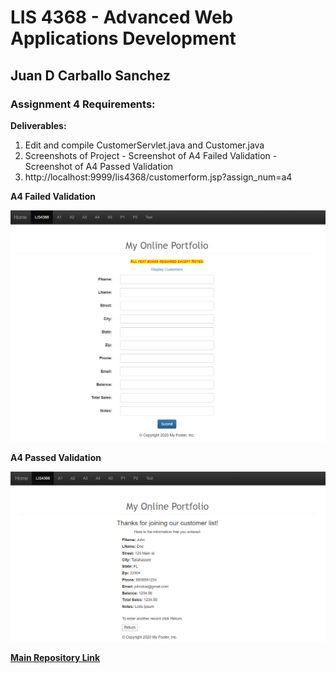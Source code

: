# LIS 4368 - Advanced Web Applications Development

## Juan D Carballo Sanchez

### Assignment 4 Requirements:

  **Deliverables:**

  1. Edit and compile CustomerServlet.java and Customer.java
  2. Screenshots of Project
    - Screenshot of A4 Failed Validation
    - Screenshot of A4 Passed Validation
  4. http://localhost:9999/lis4368/customerform.jsp?assign_num=a4

  **A4 Failed Validation**

  ![A4 Failed Validation](img/failed.png "A4 Failed Validation")

  **A4 Passed Validation**

  ![A4 Passed Validation](img/passed.png "A4 Passed Validation")

  [**Main Repository Link**](https://bitbucket.org/Dcj21/lis4368/src/master/)
